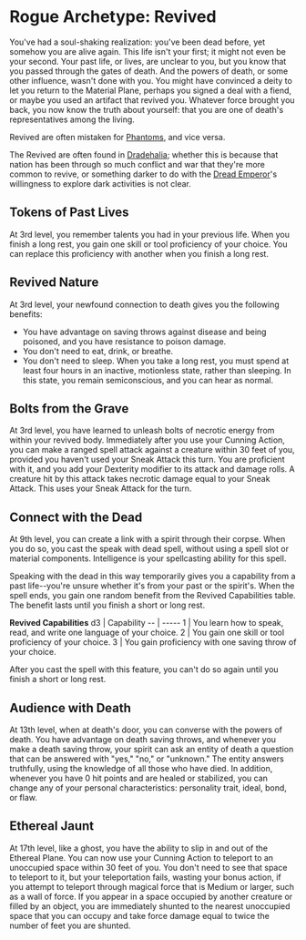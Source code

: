 # Rogue Archetype: Revived
You've had a soul-shaking realization: you've been dead before, yet somehow you are alive again. This life isn't your first; it might not even be your second. Your past life, or lives, are unclear to you, but you know that you passed through the gates of death. And the powers of death, or some other influence, wasn't done with you. You might have convinced a deity to let you return to the Material Plane, perhaps you signed a deal with a fiend, or maybe you used an artifact that revived you. Whatever force brought you back, you now know the truth about yourself: that you are one of death's representatives among the living.

Revived are often mistaken for [Phantoms](Phantoms.md), and vice versa.

The Revived are often found in [Dradehalia](../../Nations/Dradehalia.md); whether this is because that nation has been through so much conflict and war that they're more common to revive, or something darker to do with the [Dread Emperor](/People/DreadEmporer.md)'s willingness to explore dark activities is not clear.

## Tokens of Past Lives
At 3rd level, you remember talents you had in your previous life. When you finish a long rest, you gain one skill or tool proficiency of your choice. You can replace this proficiency with another when you finish a long rest.

## Revived Nature
At 3rd level, your newfound connection to death gives you the following benefits:

* You have advantage on saving throws against disease and being poisoned, and you have resistance to poison damage.
* You don't need to eat, drink, or breathe.
* You don't need to sleep. When you take a long rest, you must spend at least four hours in an inactive, motionless state, rather than sleeping. In this state, you remain semiconscious, and you can hear as normal.

## Bolts from the Grave
At 3rd level, you have learned to unleash bolts of necrotic energy from within your revived body. Immediately after you use your Cunning Action, you can make a ranged spell attack against a creature within 30 feet of you, provided you haven't used your Sneak Attack this turn. You are proficient with it, and you add your Dexterity modifier to its attack and damage rolls. A creature hit by this attack takes necrotic damage equal to your Sneak Attack. This uses your Sneak Attack for the turn.

## Connect with the Dead
At 9th level, you can create a link with a spirit through their corpse. When you do so, you cast the speak with dead spell, without using a spell slot or material components. Intelligence is your spellcasting ability for this spell.

Speaking with the dead in this way temporarily gives you a capability from a past life--you're unsure whether it's from your past or the spirit's. When the spell ends, you gain one random benefit from the Revived Capabilities table. The benefit lasts until you finish a short or long rest.

**Revived Capabilities** 
d3 | Capability
-- | -----
1 | You learn how to speak, read, and write one language of your choice.
2 | You gain one skill or tool proficiency of your choice.
3 | You gain proficiency with one saving throw of your choice.
 
After you cast the spell with this feature, you can't do so again until you finish a short or long rest.

## Audience with Death
At 13th level, when at death's door, you can converse with the powers of death. You have advantage on death saving throws, and whenever you make a death saving throw, your spirit can ask an entity of death a question that can be answered with "yes," "no," or "unknown." The entity answers truthfully, using the knowledge of all those who have died.
In addition, whenever you have 0 hit points and are healed or stabilized, you can change any of your personal characteristics: personality trait, ideal, bond, or flaw.

## Ethereal Jaunt
At 17th level, like a ghost, you have the ability to slip in and out of the Ethereal Plane. You can now use your Cunning Action to teleport to an unoccupied space within 30 feet of you. You don't need to see that space to teleport to it, but your teleportation fails, wasting your bonus action, if you attempt to teleport through magical force that is Medium or larger, such as a wall of force. If you appear in a space occupied by another creature or filled by an object, you are immediately shunted to the nearest unoccupied space that you can occupy and take force damage equal to twice the number of feet you are shunted.
